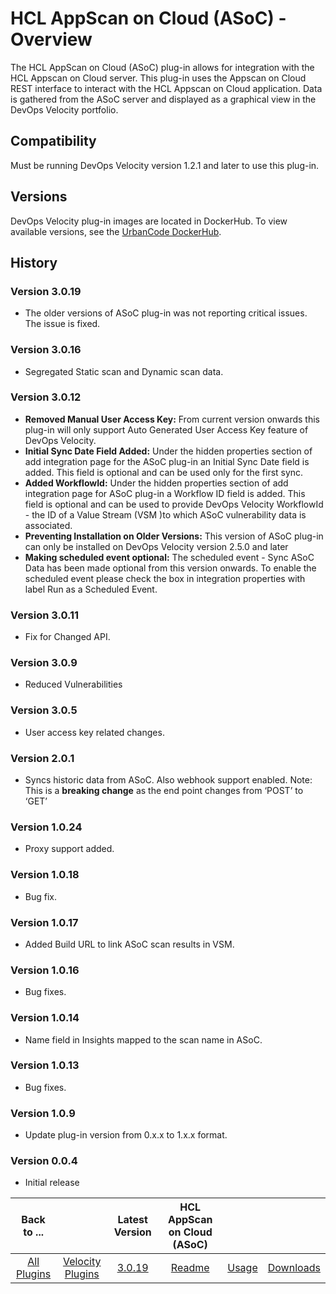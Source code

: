 
# HCL AppScan on Cloud (ASoC) - Overview


The HCL AppScan on Cloud (ASoC) plug-in allows for integration with the HCL Appscan on Cloud server. This plug-in uses the Appscan on Cloud REST interface to interact with the HCL Appscan on Cloud application. Data is gathered from the ASoC server and displayed as a graphical view in the DevOps Velocity portfolio.

## Compatibility

Must be running DevOps Velocity version 1.2.1 and later to use this plug-in.

## Versions

DevOps Velocity plug-in images are located in DockerHub. To view available versions, see the [UrbanCode DockerHub](https://hub.docker.com/r/urbancode/ucv-ext-asoc/tags).

## History

### Version 3.0.19

* The older versions of ASoC plug-in was not reporting critical issues. The issue is fixed.

### Version 3.0.16

* Segregated Static scan and Dynamic scan data.

### Version 3.0.12

* **Removed Manual User Access Key:** From current version onwards this plug-in will only support Auto Generated User Access Key feature of DevOps Velocity.
* **Initial Sync Date Field Added:** Under the hidden properties section of add integration page for the ASoC plug-in an Initial Sync Date field is added. This field is optional and can be used only for the first sync.
* **Added WorkflowId:** Under the hidden properties section of add integration page for ASoC plug-in a Workflow ID field is added. This field is optional and can be used to provide DevOps Velocity WorkflowId - the ID of a Value Stream (VSM )to which ASoC vulnerability data is associated.
* **Preventing Installation on Older Versions:** This version of ASoC plug-in can only be installed on DevOps Velocity version 2.5.0 and later
* **Making scheduled event optional:** The scheduled event - Sync ASoC Data has been made optional from this version onwards. To enable the scheduled event please check the box in integration properties with label Run as a Scheduled Event.

### Version 3.0.11

* Fix for Changed API.

### Version 3.0.9

* Reduced Vulnerabilities

### Version 3.0.5

* User access key related changes.

### Version 2.0.1

* Syncs historic data from ASoC. Also webhook support enabled. Note: This is a **breaking change** as the end point changes from ‘POST’ to ‘GET’

### Version 1.0.24

* Proxy support added.

### Version 1.0.18

* Bug fix.

### Version 1.0.17

* Added Build URL to link ASoC scan results in VSM.

### Version 1.0.16

* Bug fixes.

### Version 1.0.14

* Name field in Insights mapped to the scan name in ASoC.

### Version 1.0.13

* Bug fixes.

### Version 1.0.9

* Update plug-in version from 0.x.x to 1.x.x format.

### Version 0.0.4

* Initial release


|Back to ...||Latest Version|HCL AppScan on Cloud (ASoC) |||
| :---: | :---: | :---: | :---: | :---: | :---: |
|[All Plugins](../../index.md)|[Velocity Plugins](../README.md)|[3.0.19](https://github.com/UrbanCode/IBM-UCV-PLUGINS/raw/main/files/ucv-ext-asoc/ucv-ext-asoc:3.0.19.tar.7z.001)|[Readme](README.md)|[Usage](usage.md)|[Downloads](downloads.md)|
